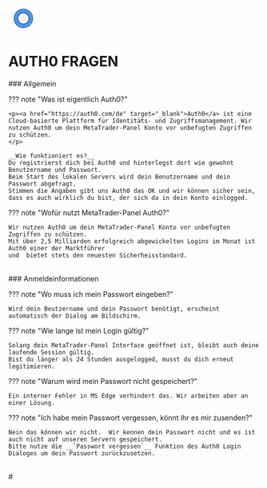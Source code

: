 
<a href="../.." title="MetaTrader-Panel" aria-label="MetaTrader-Panel">
<svg class="mobile_only" width="60" height="60" viewbox="0 0 40 40" xmlns="http://www.w3.org/2000/svg">
  <circle cx="20" cy="20" fill="none" r="12" stroke="#1750AC" stroke-width="3">
	<animate attributeName="r" from="8" to="20" dur="1.5s" begin="0s" repeatCount="indefinite"/>
	<animate attributeName="opacity" from="1" to="0" dur="1.5s" begin="0s" repeatCount="indefinite"/>
  </circle>
  <circle cx="20" cy="20" fill="#3373C4" r="13"/>
  <circle cx="20" cy="20" fill="#5494DA" r="12"/>
  <circle cx="20" cy="20" fill="#1750AC" r="8"/>
  <circle cx="20" cy="20" fill="#F5F5F5" r="7"/>
</svg>
</a>

# AUTH0 FRAGEN
<p id="com-faq"></p>
### Allgemein	 	 

??? note "Was ist eigentlich Auth0?"

	<p><a href="https://auth0.com/de" target="_blank">Auth0</a> ist eine Cloud-basierte Plattform für Identitäts- und Zugriffsmanagement. Wir nutzen Auth0 um dein MetaTrader-Panel Konto vor unbefugten Zugriffen zu schützen. 
	</p>
	
	__Wie funktioniert es?__  
	Du registrierst dich bei Auth0 und hinterlegst dort wie gewohnt Benutzername und Passwort.
	Beim Start des lokalen Servers wird dein Benutzername und dein Passwort abgefragt.  
	Stimmen die Angaben gibt uns Auth0 das OK und wir können sicher sein, dass es auch wirklich du bist, der sich da in dein Konto einlogged.
	

??? note "Wofür nutzt MetaTrader-Panel Auth0?"

    Wir nutzen Auth0 um dein MetaTrader-Panel Konto vor unbefugten Zugriffen zu schützen.	 
	Mit über 2,5 Milliarden erfolgreich abgewickelten Logins im Monat ist Auth0 einer der Marktführer 
	und  bietet stets den neuesten Sicherheisstandard.
	 

<br>
### Anmeldeinformationen

??? note "Wo muss ich mein Passwort eingeben?"

    Wird dein Beutzername und dein Passwort benötigt, erscheint automatisch der Dialog am Bildschirm.	 
	
??? note "Wie lange ist mein Login gültig?"

    Solang dein MetaTrader-Panel Interface geöffnet ist, bleibt auch deine laufende Session gültig.
	Bist du länger als 24 Stunden ausgelogged, musst du dich erneut legitimieren.

??? note "Warum wird mein Passwort nicht gespeichert?"

    Ein interner Fehler in MS Edge verhindert das. Wir arbeiten aber an einer Lösung.	 

??? note "Ich habe mein Passwort vergessen, könnt ihr es mir zusenden?"

    Nein das können wir nicht.  Wir kennen dein Passwort nicht und es ist auch nicht auf unseren Servern gespeichert.
	Bitte nutze die __`Passwort vergessen`__ Funktion des Auth0 Login Dialoges um dein Passwort zurückzusetzen.
	 

<br>	 
#

<br>
<br>	
<br>
<br>
<br>
